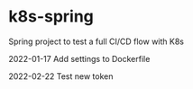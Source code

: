 # k8s-spring
Spring project to test a full CI/CD flow with K8s


2022-01-17
Add settings to Dockerfile

2022-02-22
Test new token